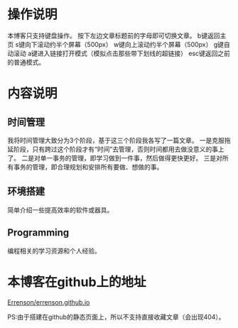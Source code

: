 # 操作说明
本博客只支持键盘操作。
按下左边文章标题前的字母即可切换文章。
b键返回主页
s键向下滚动约半个屏幕（500px）
w键向上滚动约半个屏幕（500px）
g键自动滚动
a键进入链接打开模式（模拟点击那些带下划线的超链接）
esc键返回之前的普通模式。

# 内容说明
## 时间管理
我将时间管理大致分为3个阶段，基于这三个阶段我各写了一篇文章。
一是克服拖延阶段，只有跨过这个阶段才有“时间”去管理，否则时间都用去做没意义的事上了。
二是对单一事务的管理，即学习做到一件事，然后做得更快更好。
三是对所有事务的管理，即合理规划和安排所有要做、想做的事。
## 环境搭建
简单介绍一些提高效率的软件或器具。
## Programming
编程相关的学习资源和个人经验。

# 本博客在github上的地址
[Errenson/errenson.github.io](https://github.com/Errenson/errenson.github.io)

PS:由于搭建在github的静态页面上，所以不支持直接收藏文章（会出现404）。

